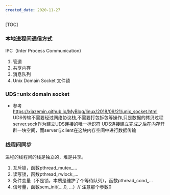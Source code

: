 ```yaml
---
created_date: 2020-11-27
---
```


[TOC]

### 本地进程间通信方式

IPC（Inter Process Communication）

1. 管道
2. 共享内存
3. 消息队列
4. Unix Domain Socket
   文件锁

### UDS=unix domain socket

- 参考
  https://xiazemin.github.io/MyBlog/linux/2018/09/21/unix_socket.html
  UDS传输不需要经过网络协议栈,不需要打包拆包等操作,只是数据的拷贝过程
  server.sock作为建立UDS连接的唯一标识符
  UDS连接建立完成之后在内存开辟一块空间，而server与client在这块内存空间中进行数据传输

### 线程间同步

进程的线程间的栈是独立的，堆是共享。

1. 互斥锁，函数pthread_mutex\_...
2. 读写锁，函数pthread_rwlock\_...
3. 条件变量（不是锁，本质是维护了个等待队列），函数pthread_cond\_...
4. 信号量，函数sem_init(...,0, ...）// 注意那个参数0
